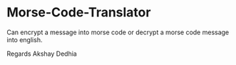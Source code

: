 # Morse-Code-Translator

Can encrypt a message into morse code or decrypt a morse code message into english.

Regards
Akshay Dedhia
